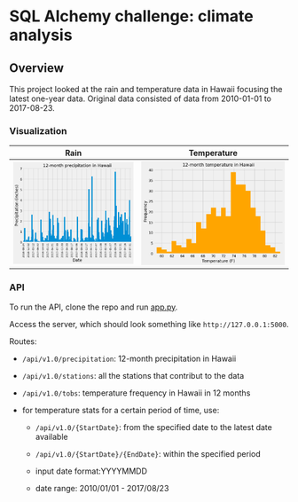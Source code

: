 # SQL Alchemy challenge: climate analysis

## Overview
This project looked at the rain and temperature data in Hawaii focusing the latest one-year data. Original data consisted of data from 2010-01-01 to 2017-08-23.

### Visualization
| Rain | Temperature |
|---------|---------|
| ![12 month precipitation](/images/12monthPrcp.png) | ![12 month temperature](/images/12monthTemp.png)

### API
To run the API, clone the repo and run [app.py](app.py).

Access the server, which should look something like `http://127.0.0.1:5000`.

Routes:
- `/api/v1.0/precipitation`: 12-month precipitation in Hawaii

- `/api/v1.0/stations`: all the stations that contribut to the data

- `/api/v1.0/tobs`: temperature frequency in Hawaii in 12 months

* for temperature stats for a certain period of time, use:

    * `/api/v1.0/{StartDate}`: from the specified date to the latest date available

    * `/api/v1.0/{StartDate}/{EndDate}`: within the specified period

    * input date format:YYYYMMDD
    * date range: 2010/01/01 - 2017/08/23